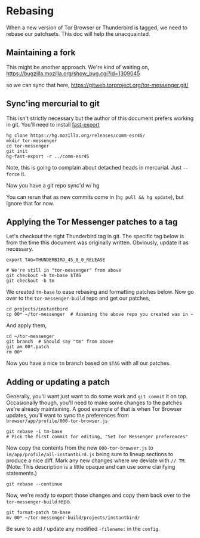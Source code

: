 Rebasing
========

When a new version of Tor Browser or Thunderbird is tagged, we need to
rebase our patchsets.  This doc will help the unacquainted.

Maintaining a fork
------------------

This might be another approach. We're kind of waiting on,
https://bugzilla.mozilla.org/show_bug.cgi?id=1309045

so we can sync that here,
https://gitweb.torproject.org/tor-messenger.git/

Sync'ing mercurial to git
-------------------------

This isn't strictly necessary but the author of this document prefers working
in git.  You'll need to install [fast-export](https://github.com/frej/fast-export)

```
hg clone https://hg.mozilla.org/releases/comm-esr45/
mkdir tor-messenger
cd tor-messenger
git init
hg-fast-export -r ../comm-esr45
```

Note, this is going to complain about detached heads in mercurial.
Just `--force` it.

Now you have a git repo sync'd w/ hg

You can rerun that as new commits come in (`hg pull && hg update`),
but ignore that for now.

Applying the Tor Messenger patches to a tag
-------------------------------------------

Let's checkout the right Thunderbird tag in git.  The specific tag below is
from the time this document was originally written.  Obviously, update it as
necessary.

```
export TAG=THUNDERBIRD_45_8_0_RELEASE

# We're still in "tor-messenger" from above
git checkout -b tm-base $TAG
git checkout -b tm
```

We created `tm-base` to ease rebasing and formatting patches below.  Now go
over to the `tor-messenger-build` repo and get our patches,

```
cd projects/instantbird
cp 00* ~/tor-messenger  # Assuming the above repo you created was in ~
```

And apply them,

```
cd ~/tor-messenger
git branch  # Should say "tm" from above
git am 00*.patch
rm 00*
```

Now you have a nice `tm` branch based on `$TAG` with all our patches.

Adding or updating a patch
--------------------------

Generally, you'll want just want to do some work and `git commit` it on top.
Occasionally though, you'll need to make some changes to the patches we're
already maintaining.  A good example of that is when Tor Browser updates,
you'll want to sync the preferences from `browser/app/profile/000-tor-browser.js`

```
git rebase -i tm-base
# Pick the first commit for editing, "Set Tor Messenger preferences"
```

Now copy the contents from the new `000-tor-browser.js` to `im/app/profile/all-instantbird.js`
being sure to lineup sections to produce a nice diff.  Mark any new changes
where we deviate with `// TM`.  (Note: This description is a little opaque
and can use some clarifying statements.)

```
git rebase --continue
```

Now, we're ready to export those changes and copy them back over to the
`tor-messenger-build` repo.

```
git format-patch tm-base
mv 00* ~/tor-messenger-build/projects/instantbird/
```

Be sure to add / update any modified `-filename:` in the `config`.
